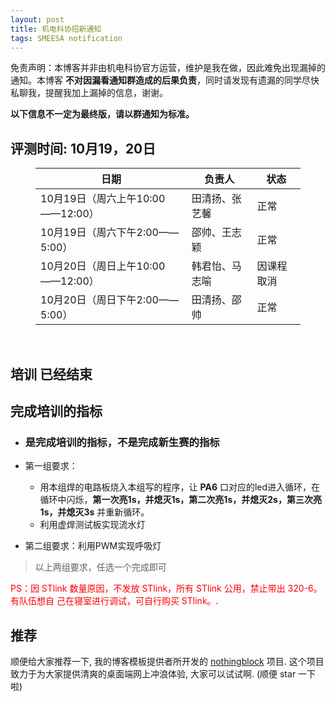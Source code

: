 ```yaml
---
layout: post
title: 机电科协招新通知
tags: SMEESA notification
---
```


免责声明：本博客并非由机电科协官方运营，维护是我在做，因此难免出现漏掉的通知。本博客 **不对因漏看通知群造成的后果负责**，同时请发现有遗漏的同学尽快私聊我，提醒我加上漏掉的信息，谢谢。

**以下信息不一定为最终版，请以群通知为标准。**

## 评测时间: 10月19，20日
<figure><table>
<thead>
<tr><th>日期</th><th>负责人</th><th>状态</th></tr></thead>
<tbody><tr><td>10月19日（周六上午10:00——12:00）</td><td>田清扬、张艺馨</td><td>正常</td></tr><tr><td>10月19日（周六下午2:00——5:00）</td><td>邵帅、王志颖</td><td>正常</td></tr><tr><td>10月20日（周日上午10:00——12:00）</td><td>韩君怡、马志喻</td><td>因课程取消</td></tr><tr><td>10月20日（周日下午2:00——5:00）</td><td>田清扬、邵帅</td><td>正常</td></tr></tbody>
</table></figure>
<p>&nbsp;</p>

## 培训 已经结束

## 完成培训的指标
 - ### 是完成培训的指标，不是完成新生赛的指标

 - 第一组要求：
     - 用本组焊的电路板烧入本组写的程序，让 **PA6** 口对应的led进入循环，在循环中闪烁，**第一次亮1s，并熄灭1s，第二次亮1s，并熄灭2s，第三次亮1s，并熄灭3s** 并重新循环。
     - 利用虚焊测试板实现流水灯
 - 第二组要求：利用PWM实现呼吸灯

 > 以上两组要求，任选一个完成即可

<span style="color:red">PS：因 STlink 数量原因，不发放 STlink，所有 STlink 公用，禁止带出 320-6。有队伍想自 己在寝室进行调试，可自行购买 STlink。</span>.

## 推荐

顺便给大家推荐一下, 我的博客模板提供者所开发的 [nothingblock](https://github.com/dorjmi/nothingblock) 项目. 这个项目致力于为大家提供清爽的桌面端网上冲浪体验, 大家可以试试啊. (顺便 star 一下啦)

